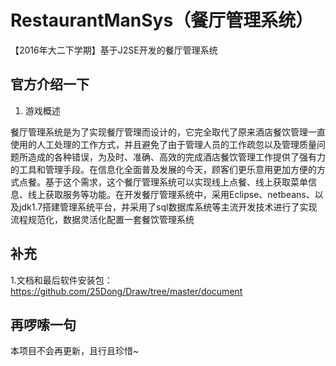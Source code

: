# RestaurantManSys（餐厅管理系统）
【2016年大二下学期】基于J2SE开发的餐厅管理系统

## 官方介绍一下

1.	游戏概述

   餐厅管理系统是为了实现餐厅管理而设计的，它完全取代了原来酒店餐饮管理一直使用的人工处理的工作方式，并且避免了由于管理人员的工作疏忽以及管理质量问题所造成的各种错误，为及时、准确、高效的完成酒店餐饮管理工作提供了强有力的工具和管理手段。在信息化全面普及发展的今天，顾客们更乐意用更加方便的方式点餐。基于这个需求，这个餐厅管理系统可以实现线上点餐、线上获取菜单信息、线上获取服务等功能。在开发餐厅管理系统中，采用Eclipse、netbeans、以及jdk1.7搭建管理系统平台，并采用了sql数据库系统等主流开发技术进行了实现流程规范化，数据灵活化配置一套餐饮管理系统


## 补充
1.文档和最后软件安装包：https://github.com/25Dong/Draw/tree/master/document


## 再啰嗦一句
本项目不会再更新，且行且珍惜~
